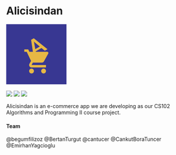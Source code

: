 # Alicisindan

![](https://github.com/CankutBoraTuncer/Alicisindan/blob/main/Alicisindan/app/src/main/res/layouts/advertisement/mipmap-hdpi/app_logo_foreground.png?raw=true)

![](https://img.shields.io/badge/dynamic/xml?color=brightgreen&label=tag&query=app_version&url=https%3A%2F%2Fraw.githubusercontent.com%2FCankutBoraTuncer%2FAlicisindan%2Fmain%2Fversion.xml) ![](https://img.shields.io/badge/dynamic/xml?color=brightgreen&label=release&query=app_version&url=https%3A%2F%2Fraw.githubusercontent.com%2FCankutBoraTuncer%2FAlicisindan%2Fmain%2Fversion.xml) ![](https://img.shields.io/badge/issues-2%20open-yellow)

Alicisindan is an e-commerce app we are developing as our CS102 Algorithms and Programming II course project.

#### Team
@begumfilizoz
@BertanTurgut
@cantucer
@CankutBoraTuncer
@EmirhanYagcioglu
